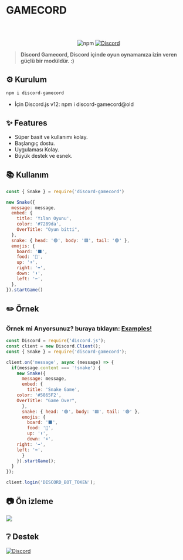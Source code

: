# GAMECORD
<p align="center"><img align="center" style="width:0.5px" src="https://cdn.discordapp.com/attachments/818900078077018162/867985070210809936/banner.png"/></p><br/>
<p align="center">
   <img alt="npm" src="https://img.shields.io/npm/dt/discord-gamecord">
   <a href="https://discord.gg/invite/GaczkwfgV9"><img src="https://badgen.net/discord/online-members/GaczkwfgV9" alt="Discord"></a>
</p>
      
> **Discord Gamecord, Discord içinde oyun oynamanıza izin veren güçlü bir modüldür. :)**

## **⚙️ Kurulum** 
```js
npm i discord-gamecord
```
- İçin Discord.js v12: npm i discord-gamecord@old

## **✨ Features**

- Süper basit ve kullanımı kolay.
- Başlangıç ​​dostu.
- Uygulaması Kolay.
- Büyük destek ve esnek.

## **📚 Kullanım**
```js
const { Snake } = require('discord-gamecord')

new Snake({
  message: message,
  embed: {
    title: 'Yılan Oyunu',
    color: '#7289da',
    OverTitle: "Oyun bitti",
  },
  snake: { head: '🟢', body: '🟩', tail: '🟢' },
  emojis: {
    board: '⬛', 
    food: '🍎',
    up: '⬆️', 
    right: '➡️',
    down: '⬇️',
    left: '⬅️',
  },
}).startGame()
```


## **✏️ Örnek**
### **Örnek mi Arıyorsunuz? buraya tıklayın:** [**Examples!**](https://github.com/aniket091/Gamecord/tree/main/Examples)
```js
const Discord = require('discord.js');
const client = new Discord.Client();
const { Snake } = require('discord-gamecord');

client.on('message', async (message) => {
  if(message.content === '!snake') {
    new Snake({
      message: message,
      embed: {
        title: 'Snake Game',
	color: '#5865F2',
	OverTitle: "Game Over",
      },
      snake: { head: '🟢', body: '🟩', tail: '🟢' },
      emojis: {
        board: '⬛', 
        food: '🍎',
        up: '⬆️', 
        down: '⬇️',
	right: '➡️',
	left: '⬅️',
      }
    }).startGame();
  }
});

client.login('DISCORD_BOT_TOKEN');
```

## **📷 Ön izleme**
<img src="https://cdn.discordapp.com/attachments/818900078077018162/868061592871383060/example2.png">

## **❔ Destek**
<a href="https://discord.gg/AnUXS6z5tY"><img src="https://invidget.switchblade.xyz/GaczkwfgV9" alt="Discord"></a>
